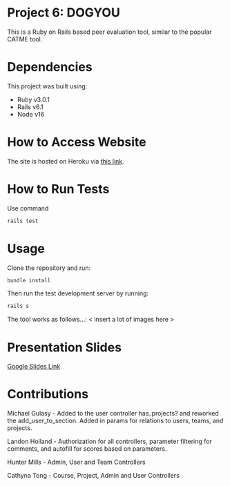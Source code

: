 # Project 6: DOGYOU

This is a Ruby on Rails based peer evaluation tool, similar to the popular CATME tool.

# Dependencies

This project was built using:

- Ruby v3.0.1
- Rails v6.1
- Node v16

# How to Access Website

The site is hosted on Heroku via [this link](https://frozen-cove-81747.herokuapp.com/).

# How to Run Tests

Use command
```bash
rails test
```

# Usage

Clone the repository and run:
```bash
bundle install
```

Then run the test development server by running:
```bash
rails s
```

The tool works as follows...:
\< insert a lot of images here >

# Presentation Slides

[Google Slides Link](https://docs.google.com/presentation/d/1cLoRKpmcc8A0HlRXBsrhNhvsSANv7twcw-r_2CjdGtg/edit?usp=sharing)

# Contributions

Michael Gulasy - Added to the user controller has_projects? and reworked the add_user_to_section. Added in params for relations to users, teams, and projects.

Landon Holland - Authorization for all controllers, parameter filtering for comments, and autofill for scores based on parameters.

Hunter Mills - Admin, User and Team Controllers

Cathyna Tong - Course, Project, Admin and User Controllers
